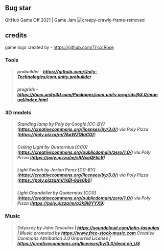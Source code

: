 ## Bug star
GitHub Game Off 2021 | Game Jam
![creepy-crawly-frame-removed](https://user-images.githubusercontent.com/61319844/140776802-3dcca159-8bed-437e-838b-c3a37b34fb89.gif)

## credits

game logo created by - https://github.com/ThiccRose

### Tools
>##### probuilder - https://github.com/Unity-Technologies/com.unity.probuilder  
>##### progrids - https://docs.unity3d.com/Packages/com.unity.progrids@3.0/manual/index.html

### 3D models
>##### Standing lamp by Poly by Google [CC-BY] (https://creativecommons.org/licenses/by/3.0/) via Poly Pizza (https://poly.pizza/m/7AqWZQIaCQf) 
>##### Ceiling Light by Quaternius [CC0] (https://creativecommons.org/publicdomain/zero/1.0/) via Poly Pizza (https://poly.pizza/m/sRNcgQFbLB) 
>##### Light Switch by Jarlan Perez [CC-BY] (https://creativecommons.org/licenses/by/3.0/) via Poly Pizza (https://poly.pizza/m/1xBl-8de6b0)
>##### Light Chandelier by Quaternius [CC0] (https://creativecommons.org/publicdomain/zero/1.0/) via Poly Pizza (https://poly.pizza/m/q3k8I8YYX9)

### Music
>##### Odyssey by John Tasoulas | https://soundcloud.com/john-tasoulas | Music promoted by https://www.free-stock-music.com Creative Commons Attribution 3.0 Unported License | https://creativecommons.org/licenses/by/3.0/deed.en_US
